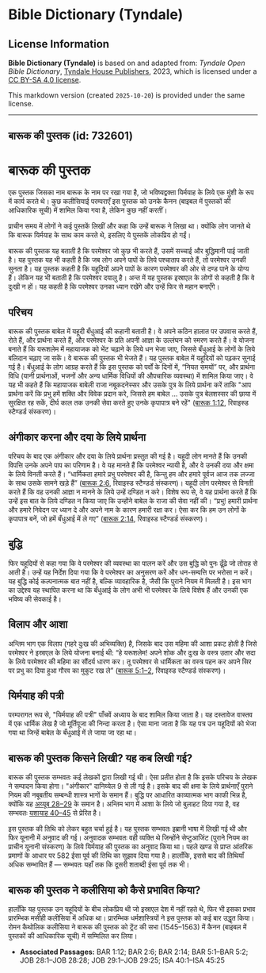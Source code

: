 # Bible Dictionary (Tyndale)

## License Information

**Bible Dictionary (Tyndale)** is based on and adapted from: _Tyndale Open Bible Dictionary_, [Tyndale House Publishers](https://tyndaleopenresources.com/), 2023, which is licensed under a [CC BY-SA 4.0 license](https://creativecommons.org/licenses/by-sa/4.0/legalcode.en).

This markdown version (created `2025-10-20`) is provided under the same license.



--------------------------------

## बारूक की पुस्तक (id: 732601)

बारूक की पुस्तक
===============

एक पुस्तक जिसका नाम बारूक के नाम पर रखा गया है, जो भविष्यद्वक्ता यिर्मयाह के लिये एक मुंशी के रूप में कार्य करते थे। कुछ कलीसियाई परम्पराएँ इस पुस्तक को उनके कैनन (बाइबल में पुस्तकों की आधिकारिक सूची) में शामिल किया गया है, लेकिन कुछ नहीं करतीं।

प्राचीन समय में लोगों ने कई पुस्तकें लिखीं और कहा कि उन्हें बारूक ने लिखा था। क्योंकि लोग जानते थे कि बारूक यिर्मयाह के साथ काम करते थे, इसलिए ये पुस्तकें लोकप्रिय हो गईं।

बारूक की पुस्तक यह बताती है कि परमेश्वर जो कुछ भी करते हैं, उसमें सच्चाई और बुद्धिमानी पाई जाती है। यह पुस्तक यह भी कहती है कि जब लोग अपने पापों के लिये पश्चाताप करते हैं, तो परमेश्वर उनकी सुनता है। यह पुस्तक कहती है कि यहूदियों अपने पापों के कारण परमेश्वर की ओर से दण्ड पाने के योग्य हैं। लेकिन यह भी बताती है कि परमेश्वर दयालु है। अन्त में यह पुस्तक इस्राएल के लोगों से कहती है कि वे दुःखी न हों। यह कहती है कि परमेश्वर उनका ध्यान रखेंगे और उन्हें फिर से महान बनाएँगे।

परिचय
-----

बारूक की पुस्तक बाबेल में यहूदी बँधुआई की कहानी बताती है। वे अपने कठिन हालात पर उपवास करते हैं, रोते हैं, और प्रार्थना करते हैं, और परमेश्वर के प्रति अपनी आज्ञा के उल्लंघन को स्मरण करते हैं। वे योजना बनाते हैं कि यरूशलेम में महायाजक को भेंट चढ़ाने के लिये धन भेजा जाए, जिससे बँधुआई के लोगों के लिये बलिदान चढ़ाए जा सकें। वे बारूक की पुस्तक भी भेजते हैं। यह पुस्तक बाबेल में यहूदियों को पढ़कर सुनाई गई है। बँधुआई के लोग आग्रह करते हैं कि इस पुस्तक को पर्वों के दिनों में, “नियत समयों” पर, और प्रार्थना विधि (यानी प्रार्थनाओं, भजनों और अन्य धार्मिक विधियों की औपचारिक व्यवस्था) में शामिल किया जाए। वे यह भी कहते हैं कि महायाजक बाबेली राजा नबूकदनेस्सर और उसके पुत्र के लिये प्रार्थना करें ताकि "आप प्रार्थना करें कि प्रभु हमें शक्ति और विवेक प्रदान करे, जिससे हम बाबेल ... उसके पुत्र बेलशस्सर की छाया में सुरक्षित रह सकें, दीर्घ काल तक उनकी सेवा करते हुए उनके कृपापात्र बने रहें" ([बारूक 1:12](https://ref.ly/Bar1:12), रिवाइस्ड स्टैण्डर्ड संस्करण)।

अंगीकार करना और दया के लिये प्रार्थना
-------------------------------------

परिचय के बाद एक अंगीकार और दया के लिये प्रार्थना प्रस्तुत की गई है। यहूदी लोग मानते हैं कि उनकी विपत्ति उनके अपने पाप का परिणाम है। वे यह मानते हैं कि परमेश्वर न्यायी है, और वे उनकी दया और क्षमा के लिये विनती करते हैं। “धार्मिकता हमारे प्रभु परमेश्वर की है, किन्तु हम और हमारे पूर्वज आज तक लज्जा के साथ उसके सामने खडे़ हैं” ([बारूक 2:6](https://ref.ly/Bar2:6), रिवाइस्ड स्टैण्डर्ड संस्करण)। यहूदी लोग परमेश्वर से विनती करते हैं कि वह उनकी आज्ञा न मानने के लिये उन्हें दण्डित न करे। विशेष रूप से, वे यह प्रार्थना करते हैं कि उन्हें इस बात के लिये दण्डित न किया जाए कि उन्होंने बाबेल के राजा की सेवा नहीं की। “प्रभु! हमारी प्रार्थना और हमारे निवेदन पर ध्यान दे और अपने नाम के कारण हमारी रक्षा कर। ऐसा कर कि हम उन लोगों के कृपापात्र बनें, जो हमें बँधुआई में ले गए” ([बारूक 2:14](https://ref.ly/Bar2:14), रिवाइस्ड स्टैण्डर्ड संस्करण)।

बुद्धि
------

फिर यहूदियों से कहा गया कि वे परमेश्वर की व्यवस्था का पालन करें और उस बुद्धि को पुनः ढूँढ़े जो तोराह से आती है। उन्हें यह निर्देश दिया गया कि वे परमेश्वर का अनुसरण करें और धन\-सम्पत्ति पर भरोसा न करें। यह बुद्धि कोई कल्पनात्मक बात नहीं है, बल्कि व्यावहारिक है, जैसी कि पुराने नियम में मिलती है। इस भाग का उद्देश्य यह स्थापित करना था कि बँधुआई के लोग अभी भी परमेश्वर के लिये विशेष हैं और उनकी एक भविष्य की सेवकाई है।

विलाप और आशा
------------

अन्तिम भाग एक विलाप (गहरे दुःख की अभिव्यक्ति) है, जिसके बाद उस महिमा की आशा प्रकट होती है जिसे परमेश्वर ने इस्राएल के लिये योजना बनाई थी: “हे यरूशलेम! अपने शोक और दुःख के वस्त्र उतार और सदा के लिये परमेश्वर की महिमा का सौंदर्य धारण कर। तू परमेश्वर से धार्मिकता का वस्त्र पहन कर अपने सिर पर प्रभु का दिया हुआ गौरव का मुकुट रख ले” ([बारूक 5:1–2](https://ref.ly/Bar5:1-Bar5:2), रिवाइस्ड स्टैण्डर्ड संस्करण)।

यिर्मयाह की पत्री
-----------------

परम्परागत रूप से, "यिर्मयाह की पत्री" पाँचवें अध्याय के बाद शामिल किया जाता है। यह दस्तावेज वास्तव में एक धार्मिक लेख है जो मूर्तिपूजा की निन्दा करता है। ऐसा माना जाता है कि यह पत्र उन यहूदियों को भेजा गया था जिन्हें बाबेल के बँधुआई में ले जाया जा रहा था।

बारूक की पुस्तक किसने लिखी? यह कब लिखी गई?
------------------------------------------

बारूक की पुस्तक सम्भवतः कई लेखकों द्वारा लिखी गई थी। ऐसा प्रतीत होता है कि इसके परिचय के लेखक ने सम्पादन किया होगा। "अंगीकार" दानिय्येल 9 से ली गई है। इसके बाद की क्षमा के लिये प्रार्थनाएँ पुराने नियम की नबूबतीय सम्बन्धी शास्त्र भागों के समान हैं। बुद्धि पर आधारित काव्यात्मक भाग काफी भिन्न है, क्योंकि यह [अय्यूब 28–29](https://ref.ly/Job28:1-Job28:28) के समान है। अन्तिम भाग में आशा के लिये जो बुलाहट दिया गया है, वह सम्भवतः [यशायाह 40–45](https://ref.ly/Isa40:1-Isa45:25) से प्रेरित है।

इस पुस्तक की तिथि को लेकर बहुत चर्चा हुई है। यह पुस्तक सम्भवतः इब्रानी भाषा में लिखी गई थी और फिर यूनानी में अनुवाद की गई। अनुवादक सम्भवतः वही व्यक्ति थे जिन्होंने सेप्टुआजिंट (पुराने नियम का प्राचीन यूनानी संस्करण) के लिये यिर्मयाह की पुस्तक का अनुवाद किया था। पहले खण्ड से प्राप्त आंतरिक प्रमाणों के आधार पर 582 ईसा पूर्व की तिथि का सुझाव दिया गया है। हालाँकि, इससे बाद की तिथियाँ अधिक सम्भावित हैं — सम्भवतः यहाँ तक कि दूसरी शताब्दी ईसा पूर्व तक भी।

बारूक की पुस्तक ने कलीसिया को कैसे प्रभावित किया?
-------------------------------------------------

हालाँकि यह पुस्तक उन यहूदियों के बीच लोकप्रिय थी जो इस्राएल देश में नहीं रहते थे, फिर भी इसका प्रभाव प्रारम्भिक मसीही कलीसिया में अधिक था। प्रारम्भिक धर्मशास्त्रियों ने इस पुस्तक को कई बार उद्धृत किया। रोमन कैथोलिक कलीसिया ने बारूक की पुस्तक को ट्रेंट की सभा (1545–1563\) में कैनन (बाइबल में पुस्तकों की आधिकारिक सूची) में सम्मिलित कर लिया।

* **Associated Passages:** BAR 1:12; BAR 2:6; BAR 2:14; BAR 5:1–BAR 5:2; JOB 28:1–JOB 28:28; JOB 29:1–JOB 29:25; ISA 40:1–ISA 45:25

